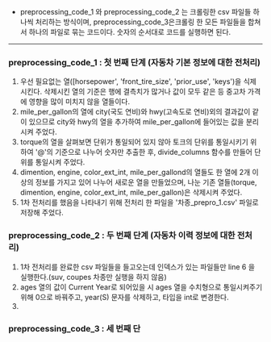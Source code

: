 * preprocessing_code_1 와 preprocessing_code_2 는 크롤링한 csv 파일들 하나씩 처리하는 방식이며, preprocessing_code_3은크롤링 한 모든 파일들을 합쳐서 하나의 파일로 묶는 코드이다. 숫자의 순서대로 코드를 실행하면 된다.
----
### preprocessing_code_1 : 첫 번째 단계 (자동차 기본 정보에 대한 전처리)
1. 우선 필요없는 열([horsepower', 'front_tire_size', 'prior_use', 'keys')을 식제 시킨다. 삭제시킨 열의 기준은 행에 결측치가 많거나 값이 모두 같은 등 중고차 가격에 영향을 많이 미치지 않을 열들이다.
2. mile_per_gallon의 열에 city(국도 연비)와 hwy(고속도로 연비)외의 결과값이 같이 있으므로 city와 hwy의 열을 추가하여 mile_per_gallon에 들어있는 값을 분리시켜 주었다.
3. torque의 열을 살펴보면 단위가 통일되어 있지 않아 토크의 단위를 통일시키기 위하여 '@'의 기준으로 나누어 숫자만 추출한 후, divide_columns 함수를 만들어 단위를 통일시켜 주었다.
4. dimention, engine, color_ext_int, mile_per_gallond의 열들도 한 열에 2개 이상의 정보를 가지고 있어 나누어 새로운 열을 만들었으며, 나눈 기존 열들(torque, dimention, engine, color_ext_int, mile_per_gallon)은 삭제시켜 주었다.
5. 1차 전처리를 했음을 나타내기 위해 전처리 한 파일을 '차종_prepro_1.csv' 파일로 저장해 주었다.

### preprocessing_code_2 : 두 번째 단계 (자동차 이력 정보에 대한 전처리)
1. 1차 전처리를 완료한 csv 파일들을 들고오는데 인덱스가 있는 파일들만 line 6 을 실행한다.(suv, coupes 차종만 실행을 하지 않음)
2. ages 열의 값이 Current Year로 되어있을 시 ages 열을 수치형으로 통일시켜주기 위해 0으로 바꿔주고, year(S) 문자를 삭제하고, 타입을 int로 변경한다.
3. 



### preprocessing_code_3 : 세 번째 단
